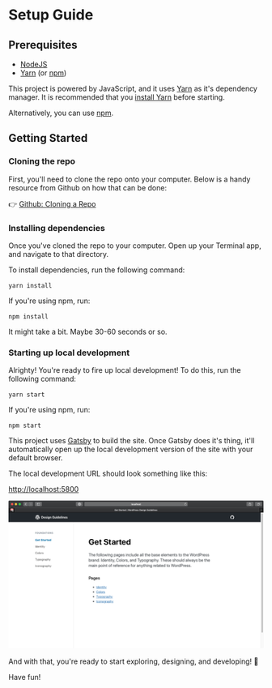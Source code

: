# Setup Guide

## Prerequisites

-   [NodeJS](https://nodejs.org/en/)
-   [Yarn](https://yarnpkg.com/lang/en/) (or [npm](https://www.npmjs.com/get-npm))

This project is powered by JavaScript, and it uses [Yarn](https://yarnpkg.com/lang/en/) as it's dependency manager. It is recommended that you [install Yarn](https://yarnpkg.com/en/docs/install) before starting.

Alternatively, you can use [npm](https://www.npmjs.com/get-npm).

## Getting Started

### Cloning the repo

First, you'll need to clone the repo onto your computer. Below is a handy resource from Github on how that can be done:

👉 [Github: Cloning a Repo](https://help.github.com/en/articles/cloning-a-repository)

### Installing dependencies

Once you've cloned the repo to your computer. Open up your Terminal app, and navigate to that directory.

To install dependencies, run the following command:

```
yarn install
```

If you're using npm, run:

```
npm install
```

It might take a bit. Maybe 30-60 seconds or so.

### Starting up local development

Alrighty! You're ready to fire up local development! To do this, run the following command:

```
yarn start
```

If you're using npm, run:

```
npm start
```

This project uses [Gatsby](https://www.gatsbyjs.org/) to build the site. Once Gatsby does it's thing, it'll automatically open up the local development version of the site with your default browser.

The local development URL should look something like this:

[http://localhost:5800](http://localhost:5800)

![Local development](./images/local-dev-screenshot.png)

And with that, you're ready to start exploring, designing, and developing! 🙌

Have fun!
